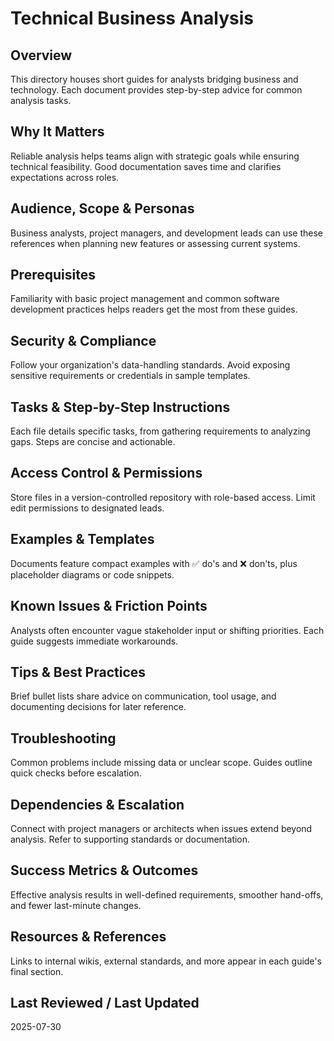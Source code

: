 # Technical Business Analysis

## Overview
This directory houses short guides for analysts bridging business and technology. Each document provides step-by-step advice for common analysis tasks.

## Why It Matters
Reliable analysis helps teams align with strategic goals while ensuring technical feasibility. Good documentation saves time and clarifies expectations across roles.

## Audience, Scope & Personas
Business analysts, project managers, and development leads can use these references when planning new features or assessing current systems.

## Prerequisites
Familiarity with basic project management and common software development practices helps readers get the most from these guides.

## Security & Compliance
Follow your organization's data-handling standards. Avoid exposing sensitive requirements or credentials in sample templates.

## Tasks & Step-by-Step Instructions
Each file details specific tasks, from gathering requirements to analyzing gaps. Steps are concise and actionable.

## Access Control & Permissions
Store files in a version-controlled repository with role-based access. Limit edit permissions to designated leads.

## Examples & Templates
Documents feature compact examples with ✅ do's and ❌ don'ts, plus placeholder diagrams or code snippets.

## Known Issues & Friction Points
Analysts often encounter vague stakeholder input or shifting priorities. Each guide suggests immediate workarounds.

## Tips & Best Practices
Brief bullet lists share advice on communication, tool usage, and documenting decisions for later reference.

## Troubleshooting
Common problems include missing data or unclear scope. Guides outline quick checks before escalation.

## Dependencies & Escalation
Connect with project managers or architects when issues extend beyond analysis. Refer to supporting standards or documentation.

## Success Metrics & Outcomes
Effective analysis results in well-defined requirements, smoother hand-offs, and fewer last-minute changes.

## Resources & References
Links to internal wikis, external standards, and more appear in each guide's final section.

## Last Reviewed / Last Updated
2025-07-30
